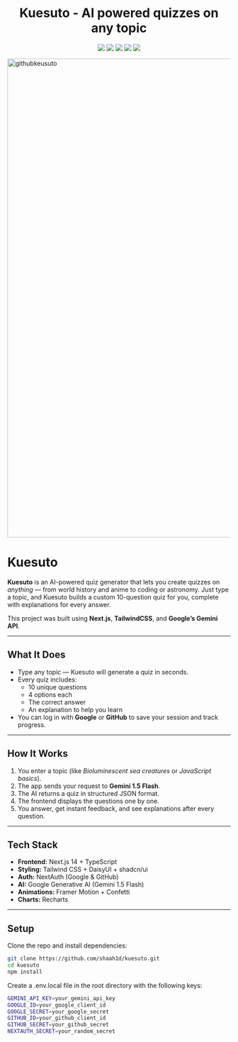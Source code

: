 <h1 align="center">Kuesuto - AI powered quizzes on any topic</h1>

<p align="center">


<img src ="https://img.shields.io/badge/React-61DAFB.svg?style=for-the-badge&logo=React&logoColor=black">
<img src ="https://img.shields.io/badge/TypeScript-3178C6.svg?style=for-the-badge&logo=TypeScript&logoColor=white">
<img src ="https://img.shields.io/badge/Tailwind%20CSS-06B6D4.svg?style=for-the-badge&logo=Tailwind-CSS&logoColor=white">
<img src ="https://img.shields.io/badge/Prettier-F7B93E.svg?style=for-the-badge&logo=Prettier&logoColor=black">
<img src ="https://img.shields.io/badge/Vercel-000000.svg?style=for-the-badge&logo=Vercel&logoColor=white">

</p>


[<img width="1920" height="1080" alt="githubkeusuto" src="https://github.com/user-attachments/assets/5101a8be-5242-48ff-80ca-69ccf1c962e6" />](https://kuesuto.vercel.app)

# Kuesuto

**Kuesuto** is an AI-powered quiz generator that lets you create quizzes on *anything* — from world history and anime to coding or astronomy. Just type a topic, and Kuesuto builds a custom 10-question quiz for you, complete with explanations for every answer.

This project was built using **Next.js**, **TailwindCSS**, and **Google’s Gemini API**.

---

##  What It Does

- Type any topic — Kuesuto will generate a quiz in seconds.
- Every quiz includes:
  - 10 unique questions
  - 4 options each
  - The correct answer
  - An explanation to help you learn
- You can log in with **Google** or **GitHub** to save your session and track progress.

---

## How It Works

1. You enter a topic (like *Bioluminescent sea creatures* or *JavaScript basics*).
2. The app sends your request to **Gemini 1.5 Flash**.
3. The AI returns a quiz in structured JSON format.
4. The frontend displays the questions one by one.
5. You answer, get instant feedback, and see explanations after every question.

---

##  Tech Stack

- **Frontend:** Next.js 14 + TypeScript  
- **Styling:** Tailwind CSS + DaisyUI + shadcn/ui  
- **Auth:** NextAuth (Google & GitHub)  
- **AI:** Google Generative AI (Gemini 1.5 Flash)  
- **Animations:** Framer Motion + Confetti 
- **Charts:** Recharts  

---

##  Setup
Clone the repo and install dependencies:

```bash
git clone https://github.com/shaah1d/kuesuto.git
cd kuesuto
npm install
```
Create a .env.local file in the root directory with the following keys:
```bash
GEMINI_API_KEY=your_gemini_api_key
GOOGLE_ID=your_google_client_id
GOOGLE_SECRET=your_google_secret
GITHUB_ID=your_github_client_id
GITHUB_SECRET=your_github_secret
NEXTAUTH_SECRET=your_random_secret
```
